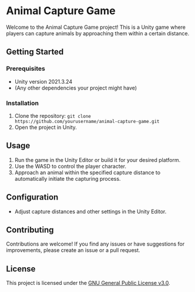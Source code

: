 # Animal Capture Game

Welcome to the Animal Capture Game project! This is a Unity game where players can capture animals by approaching them within a certain distance.

## Getting Started

### Prerequisites

- Unity version 2021.3.24
- (Any other dependencies your project might have)

### Installation

1. Clone the repository: `git clone https://github.com/yourusername/animal-capture-game.git`
2. Open the project in Unity.

## Usage

1. Run the game in the Unity Editor or build it for your desired platform.
2. Use the WASD to control the player character.
3. Approach an animal within the specified capture distance to automatically initiate the capturing process.

## Configuration

- Adjust capture distances and other settings in the Unity Editor.

## Contributing

Contributions are welcome! If you find any issues or have suggestions for improvements, please create an issue or a pull request.

## License

This project is licensed under the [GNU General Public License v3.0](LICENSE).
